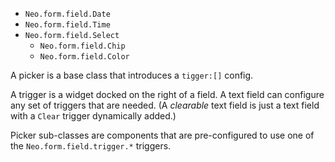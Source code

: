 - `Neo.form.field.Date`
- `Neo.form.field.Time`
- `Neo.form.field.Select`
    - `Neo.form.field.Chip`
    - `Neo.form.field.Color`

A picker is a base class that introduces a `tigger:[]` config. 

A trigger is a widget docked on the right of a field. A text
field can configure any set of triggers that are needed.
(A _clearable_ text field is just a text field with a `Clear` trigger
dynamically added.)

Picker sub-classes are components that are pre-configured to use
one of the `Neo.form.field.trigger.*` triggers. 

